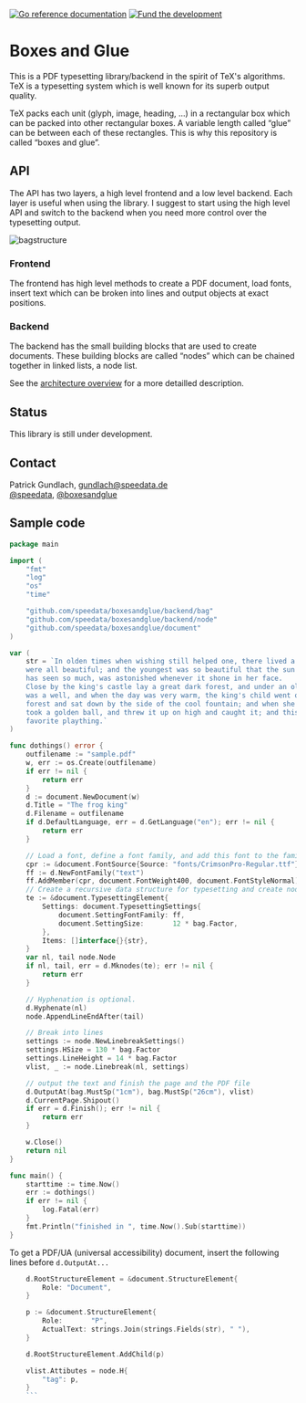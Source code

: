 [![Go reference documentation](https://img.shields.io/badge/doc-go%20reference-73FA79)](https://pkg.go.dev/github.com/speedata/boxesandglue)&nbsp;[![Fund the development](https://img.shields.io/badge/Sponsor-Fund%20development-yellow)](https://github.com/sponsors/speedata)

# Boxes and Glue

This is a PDF typesetting library/backend in the spirit of TeX's algorithms. TeX is a typesetting system which is well known for its superb output quality.

TeX packs each unit (glyph, image, heading, ...) in a rectangular box which can be packed into other rectangular boxes.
A variable length called “glue” can be between each of these rectangles.
This is why this repository is called “boxes and glue”.

## API

The API has two layers, a high level frontend and a low level backend. Each layer is useful when using the library. I suggest to start using the high level API and switch to the backend when you need more control over the typesetting output.


![bagstructure](https://user-images.githubusercontent.com/209434/150811091-1432ac91-ef3d-44be-9953-7556ce254874.png)

### Frontend

The frontend has high level methods to create a PDF document, load fonts, insert text which can be broken into lines and output objects at exact positions.

### Backend

The backend has the small building blocks that are used to create documents. These building blocks are called “nodes” which can be chained together in linked lists, a node list.

See the [architecture overview](https://github.com/speedata/boxesandglue/discussions/2) for a more detailled description.

## Status

This library is still under development.

## Contact

Patrick Gundlach, <gundlach@speedata.de><br>
[@speedata](https://twitter.com/speedata), [@boxesandglue](https://twitter.com/boxesandglue)

## Sample code

```go
package main

import (
	"fmt"
	"log"
	"os"
	"time"

	"github.com/speedata/boxesandglue/backend/bag"
	"github.com/speedata/boxesandglue/backend/node"
	"github.com/speedata/boxesandglue/document"
)

var (
	str = `In olden times when wishing still helped one, there lived a king whose daughters
	were all beautiful; and the youngest was so beautiful that the sun itself, which
	has seen so much, was astonished whenever it shone in her face.
	Close by the king's castle lay a great dark forest, and under an old lime-tree in the forest
	was a well, and when the day was very warm, the king's child went out into the
	forest and sat down by the side of the cool fountain; and when she was bored she
	took a golden ball, and threw it up on high and caught it; and this ball was her
	favorite plaything.`
)

func dothings() error {
	outfilename := "sample.pdf"
	w, err := os.Create(outfilename)
	if err != nil {
		return err
	}
	d := document.NewDocument(w)
	d.Title = "The frog king"
	d.Filename = outfilename
	if d.DefaultLanguage, err = d.GetLanguage("en"); err != nil {
		return err
	}

	// Load a font, define a font family, and add this font to the family.
	cpr := &document.FontSource{Source: "fonts/CrimsonPro-Regular.ttf"}
	ff := d.NewFontFamily("text")
	ff.AddMember(cpr, document.FontWeight400, document.FontStyleNormal)
	// Create a recursive data structure for typesetting and create nodes.
	te := &document.TypesettingElement{
		Settings: document.TypesettingSettings{
			document.SettingFontFamily: ff,
			document.SettingSize:       12 * bag.Factor,
		},
		Items: []interface{}{str},
	}
	var nl, tail node.Node
	if nl, tail, err = d.Mknodes(te); err != nil {
		return err
	}

	// Hyphenation is optional.
	d.Hyphenate(nl)
	node.AppendLineEndAfter(tail)

	// Break into lines
	settings := node.NewLinebreakSettings()
	settings.HSize = 130 * bag.Factor
	settings.LineHeight = 14 * bag.Factor
	vlist, _ := node.Linebreak(nl, settings)

	// output the text and finish the page and the PDF file
	d.OutputAt(bag.MustSp("1cm"), bag.MustSp("26cm"), vlist)
	d.CurrentPage.Shipout()
	if err = d.Finish(); err != nil {
		return err
	}

	w.Close()
	return nil
}

func main() {
	starttime := time.Now()
	err := dothings()
	if err != nil {
		log.Fatal(err)
	}
	fmt.Println("finished in ", time.Now().Sub(starttime))
}
```


To get a PDF/UA (universal accessibility) document, insert the following lines before `d.OutputAt...`

```go
	d.RootStructureElement = &document.StructureElement{
		Role: "Document",
	}

	p := &document.StructureElement{
		Role:       "P",
		ActualText: strings.Join(strings.Fields(str), " "),
	}

	d.RootStructureElement.AddChild(p)

	vlist.Attibutes = node.H{
		"tag": p,
	}
	```
